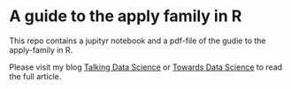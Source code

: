 # A guide to the apply family in R

This repo contains a jupityr notebook and a pdf-file of the gudie to the apply-family in R.

Please visit my blog [Talking Data Science](https://talkingdatascience.com/a-guide-to-the-apply-family-in-r-part-1/) or [Towards Data Science](https://towardsdatascience.com/a-guide-to-the-apply-family-in-r-part-1-a4073c0dad3e) to read the full article.
